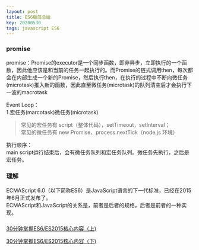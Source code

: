 ```yaml
---
layout: post
title: ES6极简总结
key: 20200530
tags: javascript ES6
---  
```

### promise  

promise：Promise的executor是一个同步函数，即非异步，立即执行的一个函数，因此他应该是和当前的任务一起执行的。而Promise的链式调用then，每次都会在内部生成一个新的Promise，然后执行then，在执行的过程中不断向微任务(microtask)推入新的函数，因此直至微任务(microtask)的队列清空后才会执行下一波的macrotask

Event Loop：  
 1.宏任务(marcotask)微任务(microtask)    
   
> 常见的宏任务有 script（整体代码），setTimeout，setInterval；  
> 常见的微任务有 new Promise、process.nextTick（node.js 环境）  
 
 执行顺序：   
main script运行结束后，会有微任务队列和宏任务队列。微任务先执行，之后是宏任务。  

### 理解
ECMAScript 6.0（以下简称ES6）是JavaScript语言的下一代标准，已经在2015年6月正式发布了。   
ECMAScript和JavaScript的关系是，前者是后者的规格，后者是前者的一种实现。
###

[30分钟掌握ES6/ES2015核心内容（上)](https://segmentfault.com/a/1190000004365693)   

[30分钟掌握ES6/ES2015核心内容（下)](https://segmentfault.com/a/1190000004368132)